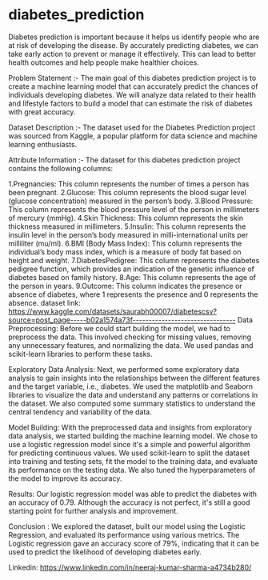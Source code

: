 # diabetes_prediction
Diabetes prediction is important because it helps us identify people who are at risk of developing the disease. By accurately predicting diabetes, we can take early action to prevent or manage it effectively. This can lead to better health outcomes and help people make healthier choices.

Problem Statement :-
The main goal of this diabetes prediction project is to create a machine learning model that can accurately predict the chances of individuals developing diabetes. We will analyze data related to their health and lifestyle factors to build a model that can estimate the risk of diabetes with great accuracy.

Dataset Description :-
The dataset used for the Diabetes Prediction project was sourced from Kaggle, a popular platform for data science and machine learning enthusiasts.

Attribute Information :-
The dataset for this diabetes prediction project contains the following columns:

1.Pregnancies: This column represents the number of times a person has been pregnant.
2.Glucose: This column represents the blood sugar level (glucose concentration) measured in the person’s body.
3.Blood Pressure: This column represents the blood pressure level of the person in millimeters of mercury (mmHg).
4.Skin Thickness: This column represents the skin thickness measured in millimeters.
5.Insulin: This column represents the insulin level in the person’s body measured in milli-international units per milliliter (mu/ml).
6.BMI (Body Mass Index): This column represents the individual’s body mass index, which is a measure of body fat based on height and weight.
7.DiabetesPedigree: This column represents the diabetes pedigree function, which provides an indication of the genetic influence of diabetes based on family history.
8.Age: This column represents the age of the person in years.
9.Outcome: This column indicates the presence or absence of diabetes, where 1 represents the presence and 0 represents the absence.
dataset link: https://www.kaggle.com/datasets/saurabh00007/diabetescsv?source=post_page-----b02a1574a73f--------------------------------
Data Preprocessing:
Before we could start building the model, we had to preprocess the data. This involved checking for missing values, removing any unnecessary features, and normalizing the data. We used pandas and scikit-learn libraries to perform these tasks.

Exploratory Data Analysis:
Next, we performed some exploratory data analysis to gain insights into the relationships between the different features and the target variable, i.e., diabetes. We used the matplotlib and Seaborn libraries to visualize the data and understand any patterns or correlations in the dataset. We also computed some summary statistics to understand the central tendency and variability of the data.

Model Building:
With the preprocessed data and insights from exploratory data analysis, we started building the machine learning model. We chose to use a logistic regression model since it's a simple and powerful algorithm for predicting continuous values. We used scikit-learn to split the dataset into training and testing sets, fit the model to the training data, and evaluate its performance on the testing data. We also tuned the hyperparameters of the model to improve its accuracy.

Results:
Our logistic regression model was able to predict the diabetes with an accuracy of 0.79. Although the accuracy is not perfect, it's still a good starting point for further analysis and improvement.

Conclusion :
We explored the dataset, built our model using the Logistic Regression, and evaluated its performance using various metrics. The Logistic regression gave an accuracy score of 79%, indicating that it can be used to predict the likelihood of developing diabetes early.

Linkedin: https://www.linkedin.com/in/neeraj-kumar-sharma-a4734b280/
